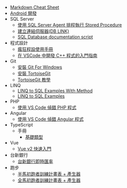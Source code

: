 * [Markdown Cheat Sheet](markdown-cheat-sheet.md)
* [Android 開發](Android/Readme.md)
* SQL Server
    * [使用 SQL Server Agent 排程執行 Stored Procedure](SqlServer/使用_SQL_Server_Agent_排程執行_Stored_Procedure.md)
    * [建立連結伺服器(DB LINK)](SqlServer/建立連結伺服器.md)
    * [SQL Database documentation script](SqlServer/Script_to_generate_DB_Document_Version_1.1.md)
* 程式設計
    * [瘋狂程設使用手冊](Programming/CodingFrenzy/Readme.md)
    * [在 VSCode 中開發 C++ 程式的入門指南](Programming/VSCode-CPP)
* Git
    * [安裝 Git For Windows](Tools/Git/Install_Git_For_Windows/Readme.md)
    * [安裝 TortoiseGit](Tools/Git/Install-TortoiseGit/Readme.md)
    * [TortoiseGit 教學](Tools/Git/Use-TortoiseGit/Readme.md)
* LINQ
    * [LINQ to SQL Examples With Method](LINQ/linq_to_sql_examples_with_method.md)
    * [LINQ to SQL Examples](LINQ/linq_to_sql_examples.md)
* PHP
  * [使用 VS Code 偵錯 PHP 程式](PHP/php_debug.md)
* Angular
  * [使用 VS Code 偵錯 Angular 程式](Angular/debug-angular-in-vs-code.md)
* TypeScript
  * 手冊
    * [基礎類型](TypeScript/handbook/basic-types.md)
* Vue
  * [Vue v2 快速入門](Vue/Readme.md)
* 台新銀行
  * <a href="taishinbank/foreign-exchange-rates/" target="_blank">台新銀行即時匯率</a>
* 跑步
  * <a href="Running/half-marathon-training-schedule.html" target="_blank">半馬初跑者訓練計畫表 + 產生器</a>
  * <a href="Running/marathon-training-schedule.html" target="_blank">全馬初跑者訓練計畫表 + 產生器</a>
